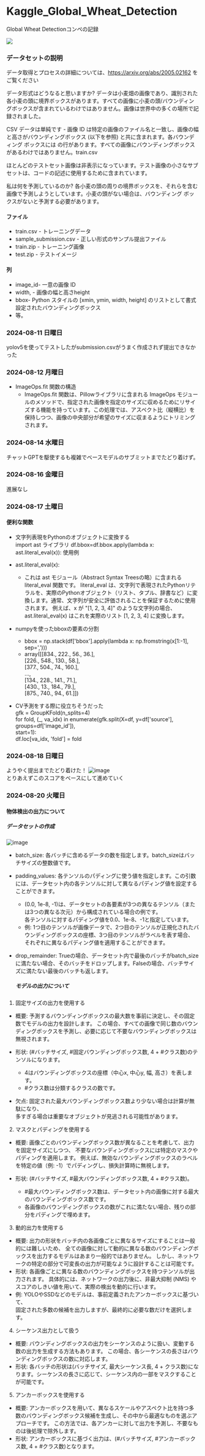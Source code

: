 # Kaggle_Global_Wheat_Detection
Global Wheat Detectionコンペの記録

![](https://storage.googleapis.com/kaggle-media/competitions/UofS-Wheat/descriptionimage.png)

### データセットの説明
データ取得とプロセスの詳細については、https://arxiv.org/abs/2005.02162 をご覧ください

データ形式はどうなると思いますか?
データは小麦畑の画像であり、識別された各小麦の頭に境界ボックスがあります。すべての画像に小麦の頭/バウンディングボックスが含まれているわけではありません。画像は世界中の多くの場所で記録されました。

CSV データは単純です - 画像 ID は特定の画像のファイル名と一致し、画像の幅と高さがバウンディングボックス (以下を参照) と共に含まれます。各バウンディング ボックスには の行があります。すべての画像にバウンディングボックスがあるわけではありません。train.csv

ほとんどのテストセット画像は非表示になっています。テスト画像の小さなサブセットは、コードの記述に使用するために含まれています。

私は何を予測しているのか?
各小麦の頭の周りの境界ボックスを、それらを含む画像で予測しようとしています。小麦の頭がない場合は、バウンディング ボックスがないと予測する必要があります。

#### ファイル  
- train.csv - トレーニングデータ  
- sample_submission.csv - 正しい形式のサンプル提出ファイル  
- train.zip - トレーニング画像  
- test.zip - テストイメージ  

#### 列  
- image_id- 一意の画像 ID  
- width, - 画像の幅と高さheight  
- bbox- Python スタイルの [xmin, ymin, width, height] のリストとして書式設定されたバウンディングボックス  
- 等。

### 2024-08-11 日曜日
yolov5を使ってテストしたがsubmission.csvがうまく作成されず提出できなかった

### 2024-08-12 月曜日
- ImageOps.fit 関数の構造
  - ImageOps.fit 関数は、Pillowライブラリに含まれる ImageOps モジュールのメソッドで、指定された画像を指定のサイズに収めるためにリサイズする機能を持っています。この処理では、アスペクト比（縦横比）を保持しつつ、画像の中央部分が希望のサイズに収まるようにトリミングされます。

### 2024-08-14 水曜日
チャットGPTを駆使するも複雑でベースモデルのサブミットまでたどり着けず。

### 2024-08-16 金曜日
進展なし

### 2024-08-17 土曜日
#### 便利な関数
- 文字列表現をPythonのオブジェクトに変換する  
  import ast ライブラリ
  df.bbox=df.bbox.apply(lambda x: ast.literal_eval(x)): 使用例    

- ast.literal_eval(x):
  - これは ast モジュール（Abstract Syntax Treesの略）に含まれる literal_eval 関数です。
literal_eval は、文字列で表現されたPythonリテラルを、実際のPythonオブジェクト（リスト、タプル、辞書など）に変換します。通常、文字列が安全に評価されることを保証するために使用されます。
例えば、x が "[1, 2, 3, 4]" のような文字列の場合、ast.literal_eval(x) はこれを実際のリスト [1, 2, 3, 4] に変換します。
- numpyを使ったbboxの要素の分割
  - bbox = np.stack(df['bbox'].apply(lambda x: np.fromstring(x[1:-1], sep=',')))
  - array([[834., 222.,  56.,  36.],  
           [226., 548., 130.,  58.],  
           [377., 504.,  74., 160.],  
           ...,  
           [134., 228., 141.,  71.],  
           [430.,  13., 184.,  79.],  
           [875., 740.,  94.,  61.]])

- CV予測をする際に役立ちそうだった  
gfk = GroupKFold(n_splits=4)  
for fold, (_, va_idx) in enumerate(gfk.split(X=df, y=df['source'],  
                                                  groups=df['image_id']),  
                                   start=1):  
    df.loc[va_idx, 'fold'] = fold  

### 2024-08-18 日曜日
ようやく提出までたどり着けた！
![image](https://github.com/user-attachments/assets/9c080e20-ae42-4405-afc8-1e2acfdf1620)  
とりあえずこのスコアをベースにして進めていく

### 2024-08-20 火曜日
#### 物体検出の出力について
##### データセットの作成
   ![image](https://github.com/user-attachments/assets/d4400ce4-b197-4648-9239-b2232dd7bcab)

- batch_size: 各バッチに含めるデータの数を指定します。batch_sizeはバッチサイズの整数値です。
   
- padding_values: 各テンソルのパディングに使う値を指定します。この引数には、データセット内の各テンソルに対して異なるパディング値を設定することができます。

  - (0.0, 1e-8, -1)は、データセットの各要素が3つの異なるテンソル（または3つの異なる次元）から構成されている場合の例です。  
      各テンソルに対するパディング値を0.0、1e-8、-1と指定しています。
  - 例: 1つ目のテンソルが画像データで、2つ目のテンソルが正規化されたバウンディングボックスの座標、3つ目のテンソルがラベルを表す場合、  
      それぞれに異なるパディング値を適用することができます。
- drop_remainder: Trueの場合、データセット内で最後のバッチがbatch_sizeに満たない場合、そのバッチをドロップします。Falseの場合、バッチサイズに満たない最後のバッチも返します。

  ##### モデルの出力について

1. 固定サイズの出力を使用する
  - 概要: 予測するバウンディングボックスの最大数を事前に決定し、その固定数でモデルの出力を設計します。
     この場合、すべての画像で同じ数のバウンディングボックスを予測し、必要に応じて不要なバウンディングボックスは無視されます。

  - 形状: (#バッチサイズ, #固定バウンディングボックス数, 4 + #クラス数)のテンソルになります。

    - 4はバウンディングボックスの座標（中心x, 中心y, 幅, 高さ）を表します。
    - #クラス数は分類するクラスの数です。
  - 欠点: 固定された最大バウンディングボックス数より少ない場合は計算が無駄になり、  
    多すぎる場合は重要なオブジェクトが見逃される可能性があります。

2. マスクとパディングを使用する
     
  - 概要: 画像ごとのバウンディングボックス数が異なることを考慮して、出力を固定サイズにしつつ、
     不要なバウンディングボックスには特定のマスクやパディングを適用します。
     例えば、無効なバウンディングボックスのラベルを特定の値（例: -1）でパディングし、損失計算時に無視します。

  - 形状: (#バッチサイズ, #最大バウンディングボックス数, 4 + #クラス数)。

    - #最大バウンディングボックス数は、データセット内の画像に対する最大のバウンディングボックス数です。
    - 各画像のバウンディングボックスの数がこれに満たない場合、残りの部分をパディングで埋めます。
3. 動的出力を使用する
     
  - 概要: 出力の形状をバッチ内の各画像ごとに異なるサイズにすることは一般的には難しいため、
     全ての画像に対して動的に異なる数のバウンディングボックスを出力するモデルはあまり一般的ではありません。
     しかし、ネットワークの特定の部分で可変長の出力が可能なように設計することは可能です。
  - 形状: 各画像ごとに異なる数のバウンディングボックスを持つテンソルが出力されます。
     具体的には、ネットワークの出力後に、非最大抑制 (NMS) やスコアのしきい値を用いて、実際の検出を動的に行います。
  - 例: YOLOやSSDなどのモデルは、事前定義されたアンカーボックスに基づいて、  
    固定された多数の候補を出力しますが、最終的に必要な数だけを選択します。
    
4. シーケンス出力として扱う
     
  - 概要: バウンディングボックスの出力をシーケンスのように扱い、変動する数の出力を生成する方法もあります。
     この場合、各シーケンスの長さはバウンディングボックスの数に対応します。
  - 形状: 各バッチの形状は(バッチサイズ, 最大シーケンス長, 4 + クラス数)になります。シーケンスの長さに応じて、シーケンス内の一部をマスクすることが可能です。
5. アンカーボックスを使用する
     
  - 概要: アンカーボックスを用いて、異なるスケールやアスペクト比を持つ多数のバウンディングボックス候補を生成し、その中から最適なものを選ぶアプローチです。
     この方法では、各アンカーに対して出力を予測し、不要なものは後処理で除外します。
  - 形状: アンカーボックスに基づく出力は、(#バッチサイズ, #アンカーボックス数, 4 + #クラス数)となります。 
